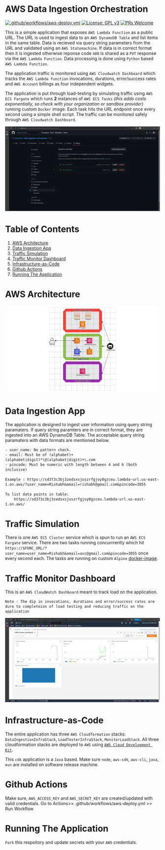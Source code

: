 # AWS Data Ingestion Orchestration

[![.github/workflows/aws-deploy.yml](https://github.com/onerishabh/data-ingestion-orchestration/actions/workflows/aws-deploy.yml/badge.svg)](https://github.com/onerishabh/data-ingestion-orchestration/actions/workflows/aws-deploy.yml) [![License: GPL v3](https://img.shields.io/badge/License-GPLv3-blue.svg)](https://www.gnu.org/licenses/gpl-3.0) [![PRs Welcome](https://img.shields.io/badge/PRs-welcome-brightgreen.svg?style=flat-square)](https://makeapullrequest.com)

This is a simple application that exposes `AWS Lambda Function` as a public URL. The URL is used to ingest data to an `AWS DynamoDB Table` and list items in the same table. Data is recieved via query string parameters from the URL and validated using an `AWS Statemachine`. If data is in correct format then it is ingested otherwise reponse code `400` is shared as a `PUT` response via the `AWS Lambda Function`. Data processing is done using `Python` based `AWS Lambda Function`.

The application traffic is monitored using `AWS Cloudwatch Dashboard` which tracks the `AWS Lambda Function` invocations, durations, error/success rates and `AWS Account` billings as four independent widgets.

The application is put through load-testing by simulating traffic using `AWS ECS Fargate` which runs **2** instances of `AWS ECS Tasks` *(this adds costs exponentially, so check with your organization or sandbox provider)* running custom `Docker` image. Each task hits the URL endpoint once every second using a simple shell script. The traffic can be monitored safely through `AWS Cloudwatch Dashboard`. 

![ezgif com-gif-maker](./.github/images/app_demo.gif)

# Table of Contents
  1. [AWS Architecture](#aws-architecture)
  2. [Data Ingestion App](#data-ingestion-app)
  3. [Traffic Simulation](#traffic-simulation)
  4. [Traffic Monitor Dashboard](#traffic-monitor-dashboard)
  5. [Infrastructure-as-Code](#infrastructure-as-code)
  6. [Github Actions](#github-actions)
  7. [Running The Application](#running-the-application)

# AWS Architecture

![AWS Architecture](./.github/images/AWS_architecture.png)

# Data Ingestion App

The application is designed to ingest user information using query string paramaters. If query string paramters are in correct format, they are ingested into an AWS DynamoDB Table. The acceptable query string paramaters with data formats are mentioned below. 
```
- user_name: No pattern check. 
- email: Must be of (alphabet)+(alphabet|digit)*\@(alphabet|digit)+\.com
- pincode: Must be numeric with length between 4 and 6 (both inclusive)

Example : https://sd373c3bj3zedsxsjuszrfgjoy0gzceu.lambda-url.us-east-1.on.aws/?user_name=Rishabh&email=rishabh@gmail.com&pincode=3055

To list data points in table:
    https://sd373c3bj3zedsxsjuszrfgjoy0gzceu.lambda-url.us-east-1.on.aws/
```

# Traffic Simulation
There is one `AWS ECS Cluster` service which is spun to run an `AWS ECS Fargate` service. There are two tasks running concurrrently which hit `https://$FUNC_URL/?user_name=user_name=Rishabh&email=avc@gmail.com&pincode=3055` once every second each. The tasks are running on custom `Alpine` [docker-image](./load_testing/Dockerfile). 

# Traffic Monitor Dashboard
This is an `AWS CloudWatch Dashboard` meant to track load on the application. 
```
Note : The dip in invocations, durations and error/success rates are dure to completeion of load testing and reducing traffic on the application
```

![](./.github/images/trafficDashboard.PNG)

# Infrastructure-as-Code
The entire application has three `AWS Cloudformation` stacks: `DataIngestionInfraStack`, `LoadTesterInfraStack`, `MonitorLoadStack`. All three cloudformation stacks are deployed to `AWS` using [`AWS Cloud Development Kit`](https://aws.amazon.com/cdk/). 

This `cdk` application is a `Java` based. Make sure `node`, `aws-cdk`, `aws-cli`, `java`, `mvn` are installed on software release machine. 

# Github Actions
Make sure, `AWS_ACCESS_KEY` and `AWS_SECRET_KEY` are created/updated with valid credentials.
Go to Actions>> .github/workflows/aws-deploy.yml >> Run Workflow

# Running The Application
`Fork` this respoitory and update secrets with your `AWS` credentials.  